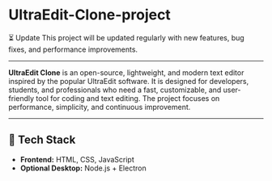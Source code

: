 # UltraEdit-Clone-project

⏳ Update
This project will be updated regularly with new features, bug fixes, and performance improvements.

----

**UltraEdit Clone** is an open-source, lightweight, and modern text editor inspired by the popular UltraEdit software. It is designed for developers, students, and professionals who need a fast, customizable, and user-friendly tool for coding and text editing. The project focuses on performance, simplicity, and continuous improvement.  

-----

## 🚀 Tech Stack
- **Frontend:** HTML, CSS, JavaScript  
- **Optional Desktop:** Node.js + Electron  
